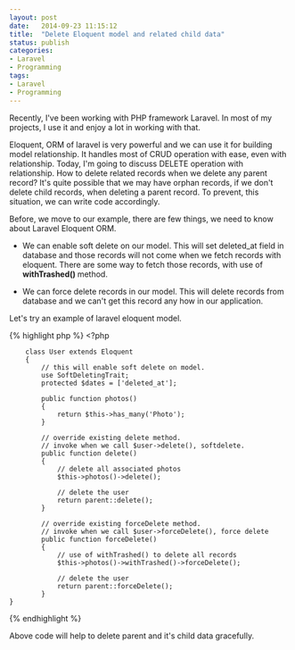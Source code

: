 ```yaml
---
layout: post
date:   2014-09-23 11:15:12
title:  "Delete Eloquent model and related child data"
status: publish
categories:
- Laravel
- Programming
tags:
- Laravel
- Programming
---
```


Recently, I've been working with PHP framework Laravel. In most of my projects, I use it and enjoy a lot in working with that.

Eloquent, ORM of laravel is very powerful and we can use it for building model relationship. It handles most of CRUD operation with ease, even with relationship. Today, I'm going to discuss DELETE operation with relationship. How to delete related records when we delete any parent record? It's quite possible that we may have orphan records, if we don't delete child records, when deleting a parent record. To prevent, this situation, we can write code accordingly.

Before, we move to our example, there are few things, we need to know about Laravel Eloquent ORM.

* We can enable soft delete on our model. This will set deleted_at field in database and those records will not come when we fetch records with eloquent. There are some way to fetch those records, with use of <b>withTrashed() </b> method.

* We can force delete records in our model. This will delete records from database and we can't get this record any how in our application.


Let's try an example of laravel eloquent model.

{% highlight php %}
    <?php

        class User extends Eloquent
        {
            // this will enable soft delete on model.
            use SoftDeletingTrait;
            protected $dates = ['deleted_at'];

            public function photos()
            {
                return $this->has_many('Photo');
            }

            // override existing delete method.
            // invoke when we call $user->delete(), softdelete.
            public function delete()
            {
                // delete all associated photos
                $this->photos()->delete();

                // delete the user
                return parent::delete();
            }

            // override existing forceDelete method.
            // invoke when we call $user->forceDelete(), force delete
            public function forceDelete()
            {
                // use of withTrashed() to delete all records
                $this->photos()->withTrashed()->forceDelete();

                // delete the user
                return parent::forceDelete();
            }
    }
{% endhighlight %}

Above code will help to delete parent and it's child data gracefully.